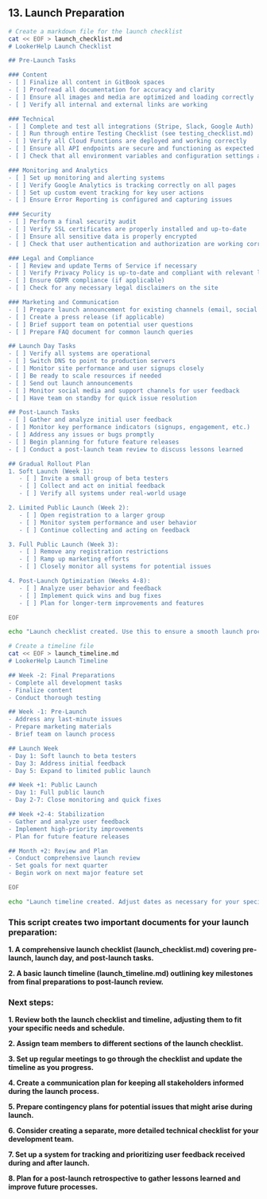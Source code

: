 ## 13. Launch Preparation

```bash
# Create a markdown file for the launch checklist
cat << EOF > launch_checklist.md
# LookerHelp Launch Checklist

## Pre-Launch Tasks

### Content
- [ ] Finalize all content in GitBook spaces
- [ ] Proofread all documentation for accuracy and clarity
- [ ] Ensure all images and media are optimized and loading correctly
- [ ] Verify all internal and external links are working

### Technical
- [ ] Complete and test all integrations (Stripe, Slack, Google Auth)
- [ ] Run through entire Testing Checklist (see testing_checklist.md)
- [ ] Verify all Cloud Functions are deployed and working correctly
- [ ] Ensure all API endpoints are secure and functioning as expected
- [ ] Check that all environment variables and configuration settings are correctly set

### Monitoring and Analytics
- [ ] Set up monitoring and alerting systems
- [ ] Verify Google Analytics is tracking correctly on all pages
- [ ] Set up custom event tracking for key user actions
- [ ] Ensure Error Reporting is configured and capturing issues

### Security
- [ ] Perform a final security audit
- [ ] Verify SSL certificates are properly installed and up-to-date
- [ ] Ensure all sensitive data is properly encrypted
- [ ] Check that user authentication and authorization are working correctly

### Legal and Compliance
- [ ] Review and update Terms of Service if necessary
- [ ] Verify Privacy Policy is up-to-date and compliant with relevant laws
- [ ] Ensure GDPR compliance (if applicable)
- [ ] Check for any necessary legal disclaimers on the site

### Marketing and Communication
- [ ] Prepare launch announcement for existing channels (email, social media)
- [ ] Create a press release (if applicable)
- [ ] Brief support team on potential user questions
- [ ] Prepare FAQ document for common launch queries

## Launch Day Tasks
- [ ] Verify all systems are operational
- [ ] Switch DNS to point to production servers
- [ ] Monitor site performance and user signups closely
- [ ] Be ready to scale resources if needed
- [ ] Send out launch announcements
- [ ] Monitor social media and support channels for user feedback
- [ ] Have team on standby for quick issue resolution

## Post-Launch Tasks
- [ ] Gather and analyze initial user feedback
- [ ] Monitor key performance indicators (signups, engagement, etc.)
- [ ] Address any issues or bugs promptly
- [ ] Begin planning for future feature releases
- [ ] Conduct a post-launch team review to discuss lessons learned

## Gradual Rollout Plan
1. Soft Launch (Week 1):
   - [ ] Invite a small group of beta testers
   - [ ] Collect and act on initial feedback
   - [ ] Verify all systems under real-world usage

2. Limited Public Launch (Week 2):
   - [ ] Open registration to a larger group
   - [ ] Monitor system performance and user behavior
   - [ ] Continue collecting and acting on feedback

3. Full Public Launch (Week 3):
   - [ ] Remove any registration restrictions
   - [ ] Ramp up marketing efforts
   - [ ] Closely monitor all systems for potential issues

4. Post-Launch Optimization (Weeks 4-8):
   - [ ] Analyze user behavior and feedback
   - [ ] Implement quick wins and bug fixes
   - [ ] Plan for longer-term improvements and features

EOF

echo "Launch checklist created. Use this to ensure a smooth launch process."

# Create a timeline file
cat << EOF > launch_timeline.md
# LookerHelp Launch Timeline

## Week -2: Final Preparations
- Complete all development tasks
- Finalize content
- Conduct thorough testing

## Week -1: Pre-Launch
- Address any last-minute issues
- Prepare marketing materials
- Brief team on launch process

## Launch Week
- Day 1: Soft launch to beta testers
- Day 3: Address initial feedback
- Day 5: Expand to limited public launch

## Week +1: Public Launch
- Day 1: Full public launch
- Day 2-7: Close monitoring and quick fixes

## Week +2-4: Stabilization
- Gather and analyze user feedback
- Implement high-priority improvements
- Plan for future feature releases

## Month +2: Review and Plan
- Conduct comprehensive launch review
- Set goals for next quarter
- Begin work on next major feature set

EOF

echo "Launch timeline created. Adjust dates as necessary for your specific launch plan."
```

### This script creates two important documents for your launch preparation:

**1. A comprehensive launch checklist (launch_checklist.md) covering pre-launch, launch day, and post-launch tasks.**

**2. A basic launch timeline (launch_timeline.md) outlining key milestones from final preparations to post-launch review.**

### Next steps:

**1. Review both the launch checklist and timeline, adjusting them to fit your specific needs and schedule.**

**2. Assign team members to different sections of the launch checklist.**

**3. Set up regular meetings to go through the checklist and update the timeline as you progress.**

**4. Create a communication plan for keeping all stakeholders informed during the launch process.**

**5. Prepare contingency plans for potential issues that might arise during launch.**

**6. Consider creating a separate, more detailed technical checklist for your development team.**

**7. Set up a system for tracking and prioritizing user feedback received during and after launch.**

**8. Plan for a post-launch retrospective to gather lessons learned and improve future processes.**
